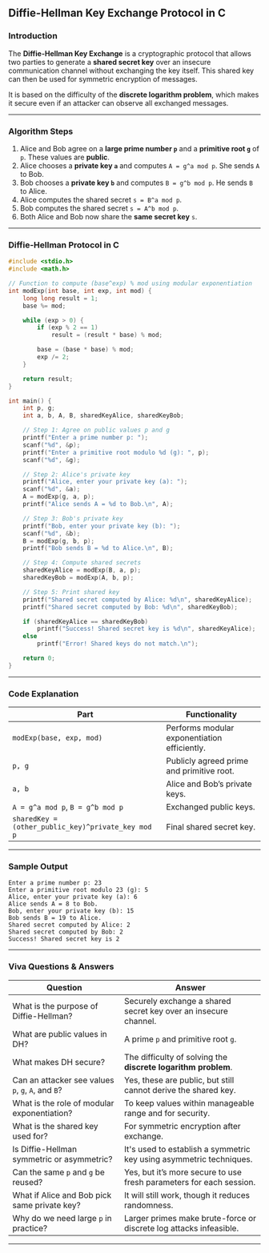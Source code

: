## Diffie-Hellman Key Exchange Protocol in C

###  Introduction

The **Diffie-Hellman Key Exchange** is a cryptographic protocol that allows two parties to generate a **shared secret key** over an insecure communication channel without exchanging the key itself. This shared key can then be used for symmetric encryption of messages.

It is based on the difficulty of the **discrete logarithm problem**, which makes it secure even if an attacker can observe all exchanged messages.

---

###  Algorithm Steps

1. Alice and Bob agree on a **large prime number `p`** and a **primitive root `g`** of `p`. These values are **public**.
2. Alice chooses a **private key `a`** and computes `A = g^a mod p`. She sends `A` to Bob.
3. Bob chooses a **private key `b`** and computes `B = g^b mod p`. He sends `B` to Alice.
4. Alice computes the shared secret `s = B^a mod p`.
5. Bob computes the shared secret `s = A^b mod p`.
6. Both Alice and Bob now share the **same secret key** `s`.

---

###  Diffie-Hellman Protocol in C

```c
#include <stdio.h>
#include <math.h>

// Function to compute (base^exp) % mod using modular exponentiation
int modExp(int base, int exp, int mod) {
    long long result = 1;
    base %= mod;

    while (exp > 0) {
        if (exp % 2 == 1)
            result = (result * base) % mod;

        base = (base * base) % mod;
        exp /= 2;
    }

    return result;
}

int main() {
    int p, g;
    int a, b, A, B, sharedKeyAlice, sharedKeyBob;

    // Step 1: Agree on public values p and g
    printf("Enter a prime number p: ");
    scanf("%d", &p);
    printf("Enter a primitive root modulo %d (g): ", p);
    scanf("%d", &g);

    // Step 2: Alice's private key
    printf("Alice, enter your private key (a): ");
    scanf("%d", &a);
    A = modExp(g, a, p);
    printf("Alice sends A = %d to Bob.\n", A);

    // Step 3: Bob's private key
    printf("Bob, enter your private key (b): ");
    scanf("%d", &b);
    B = modExp(g, b, p);
    printf("Bob sends B = %d to Alice.\n", B);

    // Step 4: Compute shared secrets
    sharedKeyAlice = modExp(B, a, p);
    sharedKeyBob = modExp(A, b, p);

    // Step 5: Print shared key
    printf("Shared secret computed by Alice: %d\n", sharedKeyAlice);
    printf("Shared secret computed by Bob: %d\n", sharedKeyBob);

    if (sharedKeyAlice == sharedKeyBob)
        printf("Success! Shared secret key is %d\n", sharedKeyAlice);
    else
        printf("Error! Shared keys do not match.\n");

    return 0;
}
```

---

###  Code Explanation

| Part                                               | Functionality                                |
| -------------------------------------------------- | -------------------------------------------- |
| `modExp(base, exp, mod)`                           | Performs modular exponentiation efficiently. |
| `p, g`                                             | Publicly agreed prime and primitive root.    |
| `a, b`                                             | Alice and Bob’s private keys.                |
| `A = g^a mod p`, `B = g^b mod p`                   | Exchanged public keys.                       |
| `sharedKey = (other_public_key)^private_key mod p` | Final shared secret key.                     |

---

###  Sample Output

```
Enter a prime number p: 23
Enter a primitive root modulo 23 (g): 5
Alice, enter your private key (a): 6
Alice sends A = 8 to Bob.
Bob, enter your private key (b): 15
Bob sends B = 19 to Alice.
Shared secret computed by Alice: 2
Shared secret computed by Bob: 2
Success! Shared secret key is 2
```

---

###  Viva Questions & Answers

| Question                                           | Answer                                                              |
| -------------------------------------------------- | ------------------------------------------------------------------- |
| What is the purpose of Diffie-Hellman?             | Securely exchange a shared secret key over an insecure channel.     |
| What are public values in DH?                      | A prime `p` and primitive root `g`.                                 |
| What makes DH secure?                              | The difficulty of solving the **discrete logarithm problem**.       |
| Can an attacker see values `p`, `g`, `A`, and `B`? | Yes, these are public, but still cannot derive the shared key.      |
| What is the role of modular exponentiation?        | To keep values within manageable range and for security.            |
| What is the shared key used for?                   | For symmetric encryption after exchange.                            |
| Is Diffie-Hellman symmetric or asymmetric?         | It's used to establish a symmetric key using asymmetric techniques. |
| Can the same `p` and `g` be reused?                | Yes, but it’s more secure to use fresh parameters for each session. |
| What if Alice and Bob pick same private key?       | It will still work, though it reduces randomness.                   |
| Why do we need large `p` in practice?              | Larger primes make brute-force or discrete log attacks infeasible.  |

---

